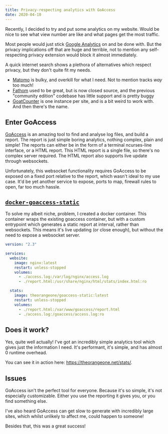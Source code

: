 ```yaml
---
title: Privacy-respecting analytics with GoAccess
date: 2020-04-10
---
```


Recently, I decided to try and put some analytics on my website. Would be nice to see what view number are like and what pages get the most traffic.

Most people would just stick [Google Analytics](https://analytics.google.com/) on and be done with. But the privacy implications off that are huge and terrible, not to mention any self-respecting privacy extension would block it almost immediately.

A quick internet search shows a plethora of alternatives which respect privacy, but they don't quite fit my needs.

- [Matomo](https://matomo.org/) is bulky, and overkill for what I need. Not to mention tracks _way_ too much!
- [Fathom](https://usefathom.com/) used to be great, but is now closed source, and the previous "community edition" codebase has little support and is pretty buggy
- [GoatCounter](https://www.goatcounter.com/) is one instance per site, and is a bit weird to work with. And then there's the name.

## Enter GoAccess

[GoAccess](https://goaccess.io/) is an amazing tool to find and analyse log files, and build a report. The report is just simple boring analytics, nothing complex, plain and simple! The reports can either be in the form of a terminal ncurses-line interface, or a HTML report. This HTML report is a single file, so there's no complex server required. The HTML report also supports live update through websockets.

Unfortunately, this websocket functionality requires GoAccess to be exposed on a fixed port relative to the report, which wasn't ideal to my use case. It'd be yet another service to expose, ports to map, firewall rules to open, far too much hassle.

## [`docker-goaccess-static`](https://github.com/RealOrangeOne/docker-goaccess-static/)

To solve my albeit niche, problem, I created a docker container. This container wraps the existing goaccess container, but with a custom entrypoint which generates a static report at interval, rather than websockets. This means it's live updating (or close enough), but without the need to expose a websocket server.

```yaml
version: "2.3"

services:
  website:
    image: nginx:latest
    restart: unless-stopped
    volumes:
      - ./access.log:/var/log/nginx/access.log
      - ./report.html:/usr/share/nginx/html/stats/index.html:ro

  stats:
    image: theorangeone/goaccess-static:latest
    restart: unless-stopped
    volumes:
      - ./report.html:/var/www/goaccess/report.html
      - ./access.log:/goaccess/access.log:ro

```

## Does it work?

Yes, quite well actually! I've got an incredibly simple analytics tool which gives just the information I need. It's performant, it's simple, and has almost 0 runtime overhead.

You can see it in action here: https://theorangeone.net/stats/.

## Issues

GoAccess isn't the perfect tool for everyone. Because it's so simple, it's not especially customizable. Either you use the reporting it gives you, or you find something else.

I've also heard GoAccess can get slow to generate with incredibly large sites, which whilst unlikely to affect me, could happen to someone!

Besides that, this was a great success!
